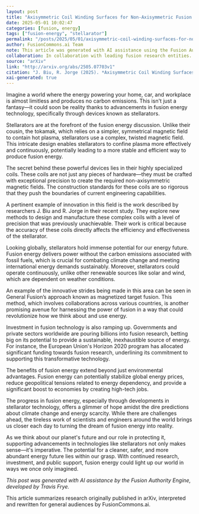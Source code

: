 ```yaml
---
layout: post
title: "Axisymmetric Coil Winding Surfaces for Non-Axisymmetric Fusion Devices"
date: 2025-05-01 10:02:47
categories: [fusion, energy]
tags: ["fusion-energy", "stellarator"]
permalink: "/posts/2025/05/01/axisymmetric-coil-winding-surfaces-for-non-axisymmetric-fusion-devices/"
author: FusionCommons.ai Team
note: This article was generated with AI assistance using the Fusion Authority Engine, developed by Travis Frye.
collaboration: In collaboration with leading fusion research entities.
source: "arXiv"
link: "http://arxiv.org/abs/2505.07703v1"
citation: "J. Biu, R. Jorge (2025). *Axisymmetric Coil Winding Surfaces for Non-Axisymmetric Fusion Devices*. arXiv."
xai-generated: true
---
```


Imagine a world where the energy powering your home, car, and workplace is almost limitless and produces no carbon emissions. This isn't just a fantasy—it could soon be reality thanks to advancements in fusion energy technology, specifically through devices known as stellarators.

Stellarators are at the forefront of the fusion energy discussion. Unlike their cousin, the tokamak, which relies on a simpler, symmetrical magnetic field to contain hot plasma, stellarators use a complex, twisted magnetic field. This intricate design enables stellarators to confine plasma more effectively and continuously, potentially leading to a more stable and efficient way to produce fusion energy.

The secret behind these powerful devices lies in their highly specialized coils. These coils are not just any pieces of hardware—they must be crafted with exceptional precision to create the required non-axisymmetric magnetic fields. The construction standards for these coils are so rigorous that they push the boundaries of current engineering capabilities.

A pertinent example of innovation in this field is the work described by researchers J. Biu and R. Jorge in their recent study. They explore new methods to design and manufacture these complex coils with a level of precision that was previously unachievable. Their work is critical because the accuracy of these coils directly affects the efficiency and effectiveness of the stellarator.

Looking globally, stellarators hold immense potential for our energy future. Fusion energy delivers power without the carbon emissions associated with fossil fuels, which is crucial for combating climate change and meeting international energy demands sustainably. Moreover, stellarators could operate continuously, unlike other renewable sources like solar and wind, which are dependent on weather conditions.

An example of the innovative strides being made in this area can be seen in General Fusion’s approach known as magnetized target fusion. This method, which involves collaborations across various countries, is another promising avenue for harnessing the power of fusion in a way that could revolutionize how we think about and use energy.

Investment in fusion technology is also ramping up. Governments and private sectors worldwide are pouring billions into fusion research, betting big on its potential to provide a sustainable, inexhaustible source of energy. For instance, the European Union's Horizon 2020 program has allocated significant funding towards fusion research, underlining its commitment to supporting this transformative technology.

The benefits of fusion energy extend beyond just environmental advantages. Fusion energy can potentially stabilize global energy prices, reduce geopolitical tensions related to energy dependency, and provide a significant boost to economies by creating high-tech jobs.

The progress in fusion energy, especially through developments in stellarator technology, offers a glimmer of hope amidst the dire predictions about climate change and energy scarcity. While there are challenges ahead, the tireless work of scientists and engineers around the world brings us closer each day to turning the dream of fusion energy into reality.

As we think about our planet's future and our role in protecting it, supporting advancements in technologies like stellarators not only makes sense—it's imperative. The potential for a cleaner, safer, and more abundant energy future lies within our grasp. With continued research, investment, and public support, fusion energy could light up our world in ways we once only imagined.

*This post was generated with AI assistance by the Fusion Authority Engine, developed by Travis Frye.*

This article summarizes research originally published in arXiv, interpreted and rewritten for general audiences by FusionCommons.ai.
